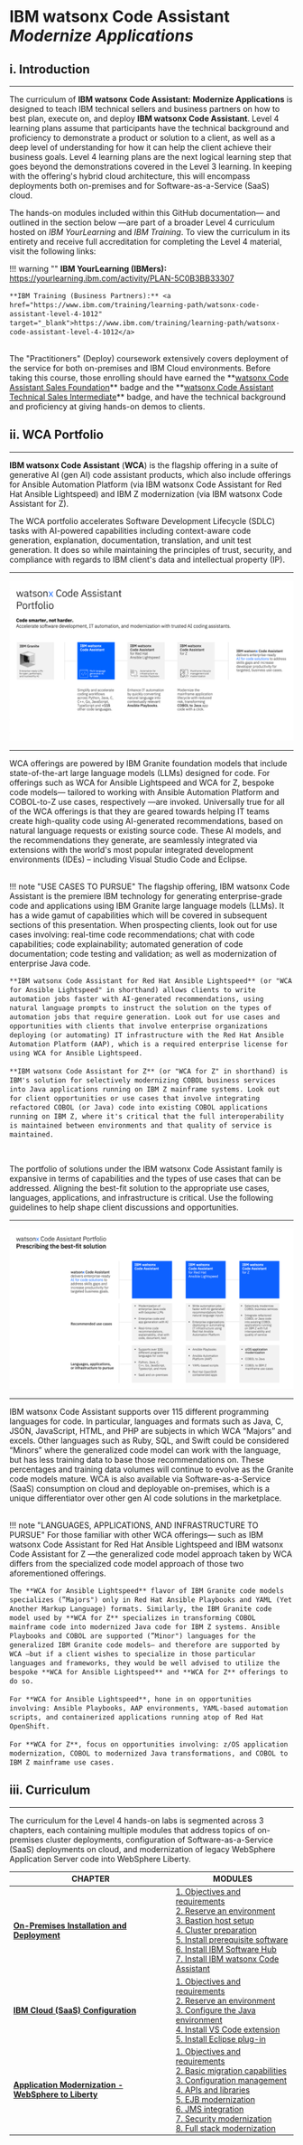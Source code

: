 # **IBM watsonx Code Assistant**</br>*Modernize Applications*

## **i. Introduction**

---

The curriculum of **IBM watsonx Code Assistant: Modernize Applications** is designed to teach IBM technical sellers and business partners on how to best plan, execute on, and deploy **IBM watsonx Code Assistant**. Level 4 learning plans assume that participants have the technical background and proficiency to demonstrate a product or solution to a client, as well as a deep level of understanding for how it can help the client achieve their business goals. Level 4 learning plans are the next logical learning step that goes beyond the demonstrations covered in the Level 3 learning. In keeping with the offering's hybrid cloud architecture, this will encompass deployments both on-premises and for Software-as-a-Service (SaaS) cloud.

The hands-on modules included within this GitHub documentation— and outlined in the section below —are part of a broader Level 4 curriculum hosted on *IBM YourLearning* and *IBM Training*. To view the curriculum in its entirety and receive full accreditation for completing the Level 4 material, visit the following links:

!!! warning ""
	**IBM YourLearning (IBMers):** <a href="https://yourlearning.ibm.com/activity/PLAN-5C0B3BB33307" target="_blank">https://yourlearning.ibm.com/activity/PLAN-5C0B3BB33307</a>
	
    **IBM Training (Business Partners):** <a href="https://www.ibm.com/training/learning-path/watsonx-code-assistant-level-4-1012" target="_blank">https://www.ibm.com/training/learning-path/watsonx-code-assistant-level-4-1012</a>

</br>
The "Practitioners" (Deploy) coursework extensively covers deployment of the service for both on-premises and IBM Cloud environments. Before taking this course, those enrolling should have earned the **<a href="https://www.credly.com/org/ibm/badge/watsonx-code-assistant-sales-foundation" target="_blank">watsonx Code Assistant Sales Foundation</a>** badge and the **<a href="https://www.credly.com/org/ibm/badge/watsonx-code-assistant-technical-sales-intermediate" target="_blank">watsonx Code Assistant Technical Sales Intermediate</a>** badge, and have the technical background and proficiency at giving hands-on demos to clients.

## **ii. WCA Portfolio**

---

**IBM watsonx Code Assistant** (**WCA**) is the flagship offering in a suite of generative AI (gen AI) code assistant products, which also include offerings for Ansible Automation Platform (via IBM watsonx Code Assistant for Red Hat Ansible Lightspeed) and IBM Z modernization (via IBM watsonx Code Assistant for Z).

The WCA portfolio accelerates Software Development Lifecycle (SDLC) tasks with AI-powered capabilities including context-aware code generation, explanation, documentation, translation, and unit test generation. It does so while maintaining the principles of trust, security, and compliance with regards to IBM client's data and intellectual property (IP).

---

![](_attachments/intro-1.1.png)

---

WCA offerings are powered by IBM Granite foundation models that include state-of-the-art large language models (LLMs) designed for code. For offerings such as WCA for Ansible Lightspeed and WCA for Z, bespoke code models— tailored to working with Ansible Automation Platform and COBOL-to-Z use cases, respectively —are invoked. Universally true for all of the WCA offerings is that they are geared towards helping IT teams create high-quality code using AI-generated recommendations, based on natural language requests or existing source code. These AI models, and the recommendations they generate, are seamlessly integrated via extensions with the world's most popular integrated development environments (IDEs) – including Visual Studio Code and Eclipse.

</br>
!!! note "USE CASES TO PURSUE"
    The flagship offering, IBM watsonx Code Assistant is the premiere IBM technology for generating enterprise-grade code and applications using IBM Granite large language models (LLMs). It has a wide gamut of capabilities which will be covered in subsequent sections of this presentation. When prospecting clients, look out for use cases involving: real-time code recommendations; chat with code capabilities; code explainability; automated generation of code documentation; code testing and validation; as well as modernization of enterprise Java code.

    **IBM watsonx Code Assistant for Red Hat Ansible Lightspeed** (or "WCA for Ansible Lightspeed" in shorthand) allows clients to write automation jobs faster with AI-generated recommendations, using natural language prompts to instruct the solution on the types of automation jobs that require generation. Look out for use cases and opportunities with clients that involve enterprise organizations deploying (or automating) IT infrastructure with the Red Hat Ansible Automation Platform (AAP), which is a required enterprise license for using WCA for Ansible Lightspeed.

    **IBM watsonx Code Assistant for Z** (or "WCA for Z" in shorthand) is IBM's solution for selectively modernizing COBOL business services into Java applications running on IBM Z mainframe systems. Look out for client opportunities or use cases that involve integrating refactored COBOL (or Java) code into existing COBOL applications running on IBM Z, where it's critical that the full interoperability is maintained between environments and that quality of service is maintained.

</br>

The portfolio of solutions under the IBM watsonx Code Assistant family is expansive in terms of capabilities and the types of use cases that can be addressed. Aligning the best-fit solution to the appropriate use cases, languages, applications, and infrastructure is critical. Use the following guidelines to help shape client discussions and opportunities.

---

![](_attachments/intro-1.2.png)

---

IBM watsonx Code Assistant supports over 115 different programming languages for code. In particular, languages and formats such as Java, C, JSON, JavaScript, HTML, and PHP are subjects in which WCA “Majors” and excels. Other languages such as Ruby, SQL, and Swift could be considered “Minors” where the generalized code model can work with the language, but has less training data to base those recommendations on. These percentages and training data volumes will continue to evolve as the Granite code models mature. WCA is also available via Software-as-a-Service (SaaS) consumption on cloud and deployable on-premises, which is a unique differentiator over other gen AI code solutions in the marketplace.

</br>
!!! note "LANGUAGES, APPLICATIONS, AND INFRASTRUCTURE TO PURSUE"
    For those familiar with other WCA offerings— such as IBM watsonx Code Assistant for Red Hat Ansible Lightspeed and IBM watsonx Code Assistant for Z —the generalized code model approach taken by WCA differs from the specialized code model approach of those two aforementioned offerings.

    The **WCA for Ansible Lightspeed** flavor of IBM Granite code models specializes (”Majors") only in Red Hat Ansible Playbooks and YAML (Yet Another Markup Language) formats. Similarly, the IBM Granite code model used by **WCA for Z** specializes in transforming COBOL mainframe code into modernized Java code for IBM Z systems. Ansible Playbooks and COBOL are supported (”Minor") languages for the generalized IBM Granite code models— and therefore are supported by WCA —but if a client wishes to specialize in those particular languages and frameworks, they would be well advised to utilize the bespoke **WCA for Ansible Lightspeed** and **WCA for Z** offerings to do so.

    For **WCA for Ansible Lightspeed**, hone in on opportunities involving: Ansible Playbooks, AAP environments, YAML-based automation scripts, and containerized applications running atop of Red Hat OpenShift.

    For **WCA for Z**, focus on opportunities involving: z/OS application modernization, COBOL to modernized Java transformations, and COBOL to IBM Z mainframe use cases.

## **iii. Curriculum**

---

The curriculum for the Level 4 hands-on labs is segmented across 3 chapters, each containing multiple modules that address topics of on-premises cluster deployments, configuration of Software-as-a-Service (SaaS) deployments on cloud, and modernization of legacy WebSphere Application Server code into WebSphere Liberty.

| CHAPTER | MODULES |
| - | - |
| <a href="https://ibm.github.io/wca-l4/on-premises/1/" target="_blank">**On-Premises Installation and Deployment**</a> | <a href="https://ibm.github.io/wca-l4/on-premises/1/" target="_blank">1. Objectives and requirements</a></br><a href="https://ibm.github.io/wca-l4/on-premises/2/" target="_blank">2. Reserve an environment</a></br><a href="https://ibm.github.io/wca-l4/on-premises/3/" target="_blank">3. Bastion host setup</a></br><a href="https://ibm.github.io/wca-l4/on-premises/4/" target="_blank">4. Cluster preparation</a></br><a href="https://ibm.github.io/wca-l4/on-premises/5/" target="_blank">5. Install prerequisite software</a></br><a href="https://ibm.github.io/wca-l4/on-premises/6/" target="_blank">6. Install IBM Software Hub</a></br><a href="https://ibm.github.io/wca-l4/on-premises/7/" target="_blank">7. Install IBM watsonx Code Assistant</a> |
| <a href="https://ibm.github.io/wca-l4/saas/1/" target="_blank">**IBM Cloud (SaaS) Configuration**</a> | <a href="https://ibm.github.io/wca-l4/saas/1/" target="_blank">1. Objectives and requirements</a></br><a href="https://ibm.github.io/wca-l4/saas/2/" target="_blank">2. Reserve an environment</a></br><a href="https://ibm.github.io/wca-l4/saas/3/" target="_blank">3. Configure the Java environment</a></br><a href="https://ibm.github.io/wca-l4/saas/4/" target="_blank">4. Install VS Code extension</a></br><a href="https://ibm.github.io/wca-l4/saas/5/" target="_blank">5. Install Eclipse plug-in</a> |
| <a href="https://ibm.github.io/wca-l4/appmod/1/" target="_blank">**Application Modernization - WebSphere to Liberty**</a> | <a href="https://ibm.github.io/wca-l4/appmod/1/" target="_blank">1. Objectives and requirements</a></br><a href="https://ibm.github.io/wca-l4/appmod/2/" target="_blank">2. Basic migration capabilities</a></br><a href="https://ibm.github.io/wca-l4/appmod/3/" target="_blank">3. Configuration management</a></br><a href="https://ibm.github.io/wca-l4/appmod/4/" target="_blank">4. APIs and libraries</a></br><a href="https://ibm.github.io/wca-l4/appmod/5/" target="_blank">5. EJB modernization</a></br><a href="https://ibm.github.io/wca-l4/appmod/6/" target="_blank">6. JMS integration</a></br><a href="https://ibm.github.io/wca-l4/appmod/7/" target="_blank">7. Security modernization</a></br><a href="https://ibm.github.io/wca-l4/appmod/8/" target="_blank">8. Full stack modernization</a> |